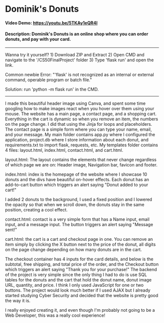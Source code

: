 # Dominik's Donuts
#### Video Demo: https://youtu.be/5TKAy1eQR4I
#### Description: Dominik's Donuts is an online shop where you can order donuts, and pay with your card.

----------------------------------------------------------------------------------------------------------------------------------------------------------

Wanna try it yourself? 1) Download ZIP and Extract 2) Open CMD and navigate to the '/CS50FinalProject' folder 3) Type 'flask run' and open the link.

Common newbie Error: "'flask' is not recognized as an internal or external command,
operable program or batch file."

Solution: run 'python -m flask run' in the CMD.

----------------------------------------------------------------------------------------------------------------------------------------------------------

I made this beautiful header image using Canva, and spent some time googling how to make images react when you hover over them using your mouse. The website has a main page, a contact page, and a shopping cart. Everything in the cart is dynamic so when you remove an item, the numbers on the page change. I did that using the Jinja for loops and placeholders. The contact page is a simple form where you can type your name, email, and your message. My main folder contains app.py where I configured the application, project.db where I store information about each donut, and requirements.txt to import flask, requests, etc. My templates folder contains 4 files: layout.html, index.html, contact.html, and cart.html.

layout.html: The layout contains the elements that never change regardless of which page we are on: Header image, Navigation bar, favicon and footer.

index.html: index is the homepage of the website where I showcase 10 donuts and the divs have beautiful on-hover effects. Each donut has an add-to-cart button which triggers an alert saying "Donut added to your cart!"

I added 2 donuts to the background, I used a fixed position and I lowered the opacity so that when we scroll down, the donuts stay in the same position, creating a cool effect.

contact.html: contact is a very simple form that has a Name input, email input, and a message input. The button triggers an alert saying "Message sent!"

cart.html: the cart is a cart and checkout page in one. You can remove an item simply by clicking the X button next to the price of the donut, all digits on the page change depending on how many donuts are in the cart.

The checkout container has 4 inputs for the card details, and below is the subtotal, free shipping, and total price of the order, and the Checkout button which triggers an alert saying "Thank you for your purchase!" The backend of the project is very simple since the only thing I had to do is use SQL tables for the donuts and the cart that hold the donut name, donut image URL, quantity, and price. I think I only used JavaScript for one or two buttons. The project would look much better if I used AJAX but I already started studying Cyber Security and decided that the website is pretty good the way it is.

I really enjoyed creating it, and even though I'm probably not going to be a Web Developer, this was a really cool experience!
